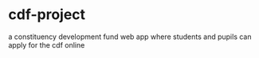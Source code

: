 # cdf-project
a constituency development fund web app where students and pupils can apply for the cdf online
